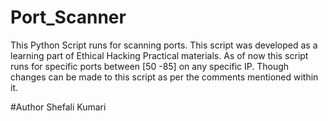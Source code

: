 # Port_Scanner
This Python Script runs for scanning ports. This script was developed as a learning part of Ethical Hacking Practical materials. As of now this script runs for specific ports between [50 -85] on any specific IP. Though changes can be made to this script as per the comments mentioned within it.

#Author
Shefali Kumari
